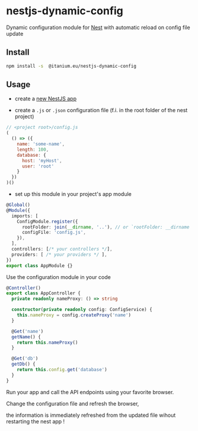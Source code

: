 # nestjs-dynamic-config

Dynamic configuration module for [Nest](https://github.com/nestjs/nest) with automatic reload on config file update

## Install

```bash
npm install -s  @itanium.eu/nestjs-dynamic-config
```

## Usage

- create a [new NestJS app](<https://docs.nestjs.com/first-steps>)

- create a `.js` or `.json` configuration file (f.i. in the root folder of the nest project)

```js
// <project root>/config.js
(
  () => ({
    name: 'some-name', 
    length: 100,
    database: {
      host: 'myHost',
      user: 'root'
    }
  })
)()
```

- set up this module in your project's app module

```ts
@Global()
@Module({
  imports: [
    ConfigModule.register({
      rootFolder: join(__dirname, '..'), // or `rootFolder: __dirname `
      configFile: 'config.js',
    }),
  ],
  controllers: [/* your controllers */],
  providers: [ /* your providers */ ],
})
export class AppModule {}
```

Use the configuration module in your code
```ts
@Controller()
export class AppController {
  private readonly nameProxy: () => string

  constructor(private readonly config: ConfigService) {
    this.nameProxy = config.createProxy('name')
  }

  @Get('name')
  getName() {
    return this.nameProxy()
  }

  @Get('db')
  getDb() {
    return this.config.get('database')
  }
}
```
Run your app and call the API endpoints using your favorite  browser.

Change the configuration file and refresh the browser,

the information is immediately refreshed from the updated file wihout restarting the nest app !

